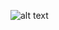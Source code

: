 
![alt text](https://photos.google.com/photo/AF1QipO49A_1MU1wAOuFqCXkFuJYGs43issZtMVdERCW "Logo Title Text 1")
